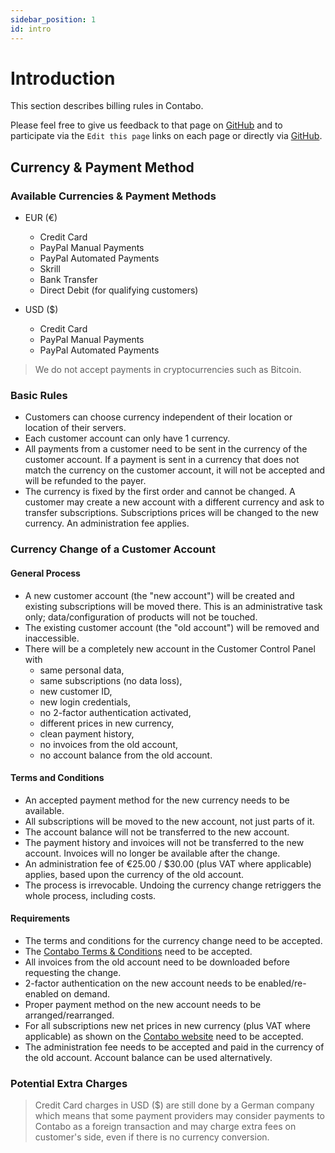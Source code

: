 ```yaml
---
sidebar_position: 1
id: intro
---
```


# Introduction

This section describes billing rules in Contabo.

Please feel free to give us feedback to that page on [GitHub](https://github.com/contabo/docs/issues) and to participate via the `Edit this page` links on each page or directly via [GitHub](https://github.com/contabo/docs).

## Currency & Payment Method

### Available Currencies & Payment Methods

- EUR (€)
  - Credit Card
  - PayPal Manual Payments
  - PayPal Automated Payments
  - Skrill
  - Bank Transfer
  - Direct Debit (for qualifying customers)

- USD ($)
  - Credit Card
  - PayPal Manual Payments
  - PayPal Automated Payments

> We do not accept payments in cryptocurrencies such as Bitcoin.

### Basic Rules

- Customers can choose currency independent of their location or location of their servers.
- Each customer account can only have 1 currency.
- All payments from a customer need to be sent in the currency of the customer account. If a payment is sent in a currency that does not match the currency on the customer account, it will not be accepted and will be refunded to the payer.
- The currency is fixed by the first order and cannot be changed. A customer may create a new account with a different currency and ask to transfer subscriptions. Subscriptions prices will be changed to the new currency. An administration fee applies.

### Currency Change of a Customer Account

#### General Process

- A new customer account (the "new account") will be created and existing subscriptions will be moved there. This is an administrative task only; data/configuration of products will not be touched.
- The existing customer account (the "old account") will be removed and inaccessible.
- There will be a completely new account in the Customer Control Panel with
  - same personal data,
  - same subscriptions (no data loss),
  - new customer ID,
  - new login credentials,
  - no 2-factor authentication activated,
  - different prices in new currency,
  - clean payment history,
  - no invoices from the old account,
  - no account balance from the old account.

#### Terms and Conditions

- An accepted payment method for the new currency needs to be available.
- All subscriptions will be moved to the new account, not just parts of it.
- The account balance will not be transferred to the new account.
- The payment history and invoices will not be transferred to the new account. Invoices will no longer be available after the change.
- An administration fee of €25.00 / $30.00 (plus VAT where applicable) applies, based upon the currency of the old account.
- The process is irrevocable. Undoing the currency change retriggers the whole process, including costs.

#### Requirements

- The terms and conditions for the currency change need to be accepted.
- The [Contabo Terms & Conditions](https://contabo.com/en/legal/terms-and-conditions/) need to be accepted.
- All invoices from the old account need to be downloaded before requesting the change.
- 2-factor authentication on the new account needs to be enabled/re-enabled on demand.
- Proper payment method on the new account needs to be arranged/rearranged.
- For all subscriptions new net prices in new currency (plus VAT where applicable) as shown on the [Contabo website](https://contabo.com/en/) need to be accepted.
- The administration fee needs to be accepted and paid in the currency of the old account. Account balance can be used alternatively.

### Potential Extra Charges

> Credit Card charges in USD ($) are still done by a German company which means that some payment providers may consider payments to Contabo as a foreign transaction and may charge extra fees on customer's side, even if there is no currency conversion.
